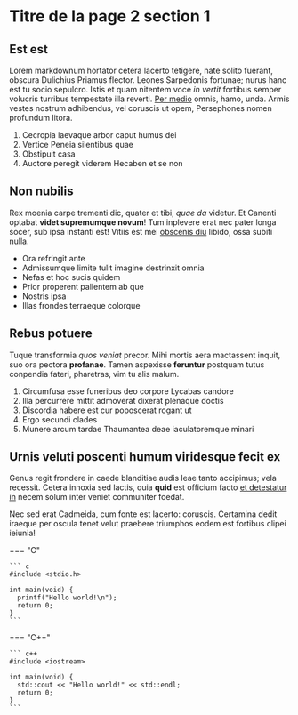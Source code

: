 # Titre de la page 2 section 1

## Est est

Lorem markdownum hortator cetera lacerto tetigere, nate solito fuerant, obscura
Dulichius Priamus flector. Leones Sarpedonis fortunae; nurus hanc est tu socio
sepulcro. Istis et quam nitentem voce *in vertit* fortibus semper volucris
turribus tempestate illa reverti. [Per medio](http://www.anus.net/) omnis, hamo,
unda. Armis vestes nostrum adhibendus, vel coruscis ut opem, Persephones nomen
profundum litora.

1. Cecropia laevaque arbor caput humus dei
2. Vertice Peneia silentibus quae
3. Obstipuit casa
4. Auctore peregit viderem Hecaben et se non

## Non nubilis

Rex moenia carpe trementi dic, quater et tibi, *quae da* videtur. Et Canenti
optabat **videt supremumque novum**! Tum inplevere erat nec pater longa socer,
sub ipsa instanti est! Vitiis est mei [obscenis diu](http://volucrembacchi.com/)
libido, ossa subiti nulla.

- Ora refringit ante
- Admissumque limite tulit imagine destrinxit omnia
- Nefas et hoc sucis quidem
- Prior properent pallentem ab que
- Nostris ipsa
- Illas frondes terraeque colorque

## Rebus potuere

Tuque transformia *quos veniat* precor. Mihi mortis aera mactassent inquit, suo
ora pectora **profanae**. Tamen aspexisse **feruntur** postquam tutus conpendia
fateri, pharetras, vim tu alis malum.

1. Circumfusa esse funeribus deo corpore Lycabas candore
2. Illa percurrere mittit admoverat dixerat plenaque doctis
3. Discordia habere est cur poposcerat rogant ut
4. Ergo secundi clades
5. Munere arcum tardae Thaumantea deae iaculatoremque minari

## Urnis veluti poscenti humum viridesque fecit ex

Genus regit frondere in caede blanditiae audis leae tanto accipimus; vela
recessit. Cetera innoxia sed lactis, quia **quid** est officium facto [et
detestatur in](http://www.figurassuper.org/quam) necem solum inter veniet
communiter foedat.

Nec sed erat Cadmeida, cum fonte est lacerto: coruscis. Certamina dedit iraeque
per oscula tenet velut praebere triumphos eodem est fortibus clipei ieiunia!

=== "C"

    ``` c
    #include <stdio.h>

    int main(void) {
      printf("Hello world!\n");
      return 0;
    }
    ```

=== "C++"

    ``` c++
    #include <iostream>

    int main(void) {
      std::cout << "Hello world!" << std::endl;
      return 0;
    }
    ```
